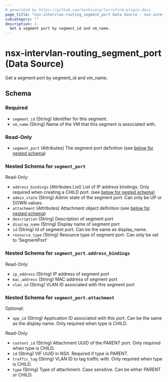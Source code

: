 ```yaml
---
# generated by https://github.com/hashicorp/terraform-plugin-docs
page_title: "nsx-intervlan-routing_segment_port Data Source - nsx-intervlan-routing"
subcategory: ""
description: |-
  Get a segment port by segment_id and vm_name.
---
```


# nsx-intervlan-routing_segment_port (Data Source)

Get a segment port by segment_id and vm_name.



<!-- schema generated by tfplugindocs -->
## Schema

### Required

- `segment_id` (String) Identifier for this segment.
- `vm_name` (String) Name of the VM that this segment is associated with.

### Read-Only

- `segment_port` (Attributes) The segment port definition (see [below for nested schema](#nestedatt--segment_port))

<a id="nestedatt--segment_port"></a>
### Nested Schema for `segment_port`

Read-Only:

- `address_bindings` (Attributes List) List of IP address bindings. Only required when creating a CHILD port. (see [below for nested schema](#nestedatt--segment_port--address_bindings))
- `admin_state` (String) Admin state of the segment port. Can only be UP or DOWN values.
- `attachment` (Attributes) Attachment object definition (see [below for nested schema](#nestedatt--segment_port--attachment))
- `description` (String) Description of segment port
- `display_name` (String) Display name of segment port
- `id` (String) Id of segment port. Can be the same as display_name.
- `resource_type` (String) Resource type of segment port. Can only be set to 'SegmentPort'

<a id="nestedatt--segment_port--address_bindings"></a>
### Nested Schema for `segment_port.address_bindings`

Read-Only:

- `ip_address` (String) IP address of segment port
- `mac_address` (String) MAC address of segment port
- `vlan_id` (String) VLAN ID associated with this segment port


<a id="nestedatt--segment_port--attachment"></a>
### Nested Schema for `segment_port.attachment`

Optional:

- `app_id` (String) Application ID associated with this port. Can be the same as the display name. Only required when type is CHILD.

Read-Only:

- `context_id` (String) Attachment UUID of the PARENT port. Only required when type is CHILD.
- `id` (String) VIF UUID in NSX. Required if type is PARENT.
- `traffic_tag` (String) VLAN ID to tag traffic with. Only required when type is CHILD.
- `type` (String) Type of attachment. Case sensitive. Can be either PARENT or CHILD.
